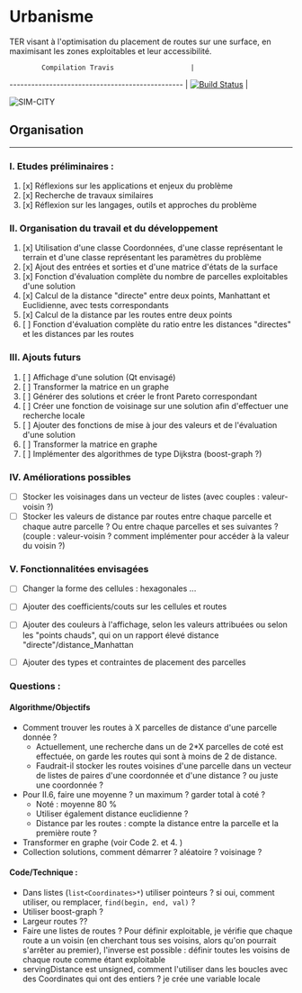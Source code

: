 Urbanisme
=========
TER visant à l'optimisation du placement de routes sur une surface, en maximisant
les zones exploitables et leur accessibilité.


            Compilation Travis                   |
------------------------------------------------ | 
 [![Build Status](https://travis-ci.org/flodavid/Urbanisme.svg?branch=master)](https://travis-ci.org/flodavid/Urbanisme) |
 
 
![SIM-CITY](http://eaassets-a.akamaihd.net/prod.simcity.com/sites/all/themes/prod-build/img/logo-simcity.png)

## Organisation
---------------

### I. Etudes préliminaires :
1. [x] Réflexions sur les applications et enjeux du problème 
2. [x] Recherche de travaux similaires
3. [x] Réflexion sur les langages, outils et approches du problème

### II. Organisation du travail et du développement
1. [x] Utilisation d'une classe Coordonnées, d'une classe représentant le terrain
et d'une classe représentant les paramètres du problème 
2. [x] Ajout des entrées et sorties et d'une matrice d'états de la surface
3. [x] Fonction d'évaluation complète du nombre de parcelles exploitables d'une solution
4. [x] Calcul de la distance "directe" entre deux points, Manhattant et Euclidienne,
avec tests correspondants
5. [x] Calcul de la distance par les routes entre deux points
6. [ ] Fonction d'évaluation complète du ratio entre les distances "directes" et les distances
par les routes

### III. Ajouts futurs
1. [ ] Affichage d'une solution (Qt envisagé)
2. [ ] Transformer la matrice en un graphe
3. [ ] Générer des solutions et créer le front Pareto correspondant
4. [ ] Créer une fonction de voisinage sur une solution afin d'effectuer une recherche locale
5. [ ] Ajouter des fonctions de mise à jour des valeurs et de l'évaluation d'une solution
6. [ ] Transformer la matrice en graphe
7. [ ] Implémenter des algorithmes de type Dijkstra (boost-graph ?)

### IV. Améliorations possibles
+ [ ] Stocker les voisinages dans un vecteur de listes (avec couples : valeur-voisin ?)
+ [ ] Stocker les valeurs de distance par routes entre chaque parcelle et chaque autre parcelle ?
Ou entre chaque parcelles et ses suivantes ? (couple : valeur-voisin ? comment implémenter pour 
accéder à la valeur du voisin ?)

### V. Fonctionnalitées envisagées
+ [ ] Changer la forme des cellules : hexagonales ...
+ [ ] Ajouter des coefficients/couts sur les cellules et routes
+ [ ] Ajouter des couleurs à l'affichage, selon les valeurs attribuées ou selon
les "points chauds", qui on un rapport élevé distance "directe"/distance_Manhattan 
+ [ ] Ajouter des types et contraintes de placement des parcelles


### Questions :
#### Algorithme/Objectifs
- Comment trouver les routes à X parcelles de distance d'une parcelle donnée ?
    - Actuellement, une recherche dans un de 2*X parcelles de coté est effectuée, 
    on garde les routes qui sont à moins de 2 de distance.
    - Faudrait-il stocker les routes voisines d'une parcelle dans un vecteur de listes
     de paires d'une coordonnée et d'une distance ? ou juste une coordonnée ?
- Pour II.6, faire une moyenne ? un maximum ? garder total à coté ?
    - Noté : moyenne 80 %
    - Utiliser également distance euclidienne ?
    - Distance par les routes : compte la distance entre la parcelle et la première route ?
- Transformer en graphe (voir Code 2. et 4. )
- Collection solutions, comment démarrer ? aléatoire ? voisinage ? 

#### Code/Technique :
- Dans listes (`list<Coordinates>*`) utiliser pointeurs ? si oui, comment utiliser,
ou remplacer, `find(begin, end, val)` ?
- Utiliser boost-graph ?
- Largeur routes ??
- Faire une listes de routes ? Pour définir exploitable, je vérifie que chaque route
a un voisin (en cherchant tous ses voisins, alors qu'on pourrait s'arrêter au premier),
l'inverse est possible : définir toutes les voisins de chaque route comme étant exploitable
- servingDistance est unsigned, comment l'utiliser dans les boucles avec des Coordinates
qui ont des entiers ? je crée une variable locale  
